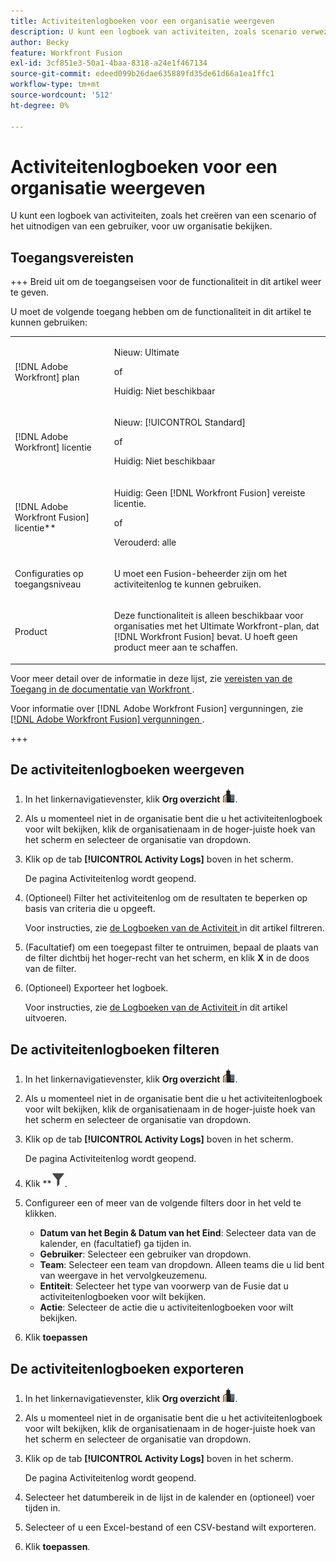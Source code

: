 ```yaml
---
title: Activiteitenlogboeken voor een organisatie weergeven
description: U kunt een logboek van activiteiten, zoals scenario verwezenlijking of activering, voor uw organisatie bekijken.
author: Becky
feature: Workfront Fusion
exl-id: 3cf851e3-50a1-4baa-8318-a24e1f467134
source-git-commit: edeed099b26dae635889fd35de61d66a1ea1ffc1
workflow-type: tm+mt
source-wordcount: '512'
ht-degree: 0%

---
```


# Activiteitenlogboeken voor een organisatie weergeven

U kunt een logboek van activiteiten, zoals het creëren van een scenario of het uitnodigen van een gebruiker, voor uw organisatie bekijken.

## Toegangsvereisten

+++ Breid uit om de toegangseisen voor de functionaliteit in dit artikel weer te geven.

U moet de volgende toegang hebben om de functionaliteit in dit artikel te kunnen gebruiken:

<table style="table-layout:auto">
 <col> 
 <col> 
 <tbody> 
  <tr> 
   <td role="rowheader">[!DNL Adobe Workfront] plan</td>
   <td> <p>Nieuw: Ultimate</p> <p>of</p> <p>Huidig: Niet beschikbaar</p></td> 
  </tr> 
  <tr data-mc-conditions=""> 
   <td role="rowheader">[!DNL Adobe Workfront] licentie</td> 
   <td> <p>Nieuw: [!UICONTROL Standard]</p><p>of</p><p>Huidig: Niet beschikbaar</p> </td> 
  </tr> 
  <tr> 
   <td role="rowheader">[!DNL Adobe Workfront Fusion] licentie**</td> 
   <td>
   <p>Huidig: Geen [!DNL Workfront Fusion] vereiste licentie.</p>
   <p>of</p>
   <p>Verouderd: alle </p>
   </td> 
  </tr> 
   <tr> 
   <td role="rowheader">Configuraties op toegangsniveau</td> 
   <td> <p>U moet een Fusion-beheerder zijn om het activiteitenlog te kunnen gebruiken.</p></td> 
  </tr> 
  <tr> 
   <td role="rowheader">Product</td> 
   <td>
   <p>Deze functionaliteit is alleen beschikbaar voor organisaties met het Ultimate Workfront-plan, dat [!DNL Workfront Fusion] bevat. U hoeft geen product meer aan te schaffen.</p>
   </td> 
  </tr>
 </tbody> 
</table>

Voor meer detail over de informatie in deze lijst, zie [ vereisten van de Toegang in de documentatie van Workfront ](/help/workfront-fusion/references/licenses-and-roles/access-level-requirements-in-documentation.md).

Voor informatie over [!DNL Adobe Workfront Fusion] vergunningen, zie [[!DNL Adobe Workfront Fusion]  vergunningen ](/help/workfront-fusion/set-up-and-manage-workfront-fusion/licensing-operations-overview/license-automation-vs-integration.md).

+++



## De activiteitenlogboeken weergeven

1. In het linkernavigatievenster, klik **Org overzicht** ![ het overzichtspictogram van de Org ](assets/org-overview-icon.png).
1. Als u momenteel niet in de organisatie bent die u het activiteitenlogboek voor wilt bekijken, klik de organisatienaam in de hoger-juiste hoek van het scherm en selecteer de organisatie van dropdown.
1. Klik op de tab **[!UICONTROL Activity Logs]** boven in het scherm.

   De pagina Activiteitenlog wordt geopend.
1. (Optioneel) Filter het activiteitenlog om de resultaten te beperken op basis van criteria die u opgeeft.

   Voor instructies, zie [ de Logboeken van de Activiteit ](#filter-the-activity-logs) in dit artikel filtreren.
1. (Facultatief) om een toegepast filter te ontruimen, bepaal de plaats van de filter dichtbij het hoger-recht van het scherm, en klik **X** in de doos van de filter.
1. (Optioneel) Exporteer het logboek.

   Voor instructies, zie [ de Logboeken van de Activiteit ](#export-the-activity-logs) in dit artikel uitvoeren.


## De activiteitenlogboeken filteren

1. In het linkernavigatievenster, klik **Org overzicht** ![ het overzichtspictogram van de Org ](assets/org-overview-icon.png).
1. Als u momenteel niet in de organisatie bent die u het activiteitenlogboek voor wilt bekijken, klik de organisatienaam in de hoger-juiste hoek van het scherm en selecteer de organisatie van dropdown.
1. Klik op de tab **[!UICONTROL Activity Logs]** boven in het scherm.

   De pagina Activiteitenlog wordt geopend.
1. Klik **![ het pictogram van de Filter** Filter ](assets/filter-activity-log.png).
1. Configureer een of meer van de volgende filters door in het veld te klikken.

   * **Datum van het Begin &amp; Datum van het Eind**: Selecteer data van de kalender, en (facultatief) ga tijden in.
   * **Gebruiker**: Selecteer een gebruiker van dropdown.
   * **Team**: Selecteer een team van dropdown. Alleen teams die u lid bent van weergave in het vervolgkeuzemenu.
   * **Entiteit**: Selecteer het type van voorwerp van de Fusie dat u activiteitenlogboeken voor wilt bekijken.
   * **Actie**: Selecteer de actie die u activiteitenlogboeken voor wilt bekijken.

1. Klik **toepassen**

## De activiteitenlogboeken exporteren

1. In het linkernavigatievenster, klik **Org overzicht** ![ het overzichtspictogram van de Org ](assets/org-overview-icon.png).
1. Als u momenteel niet in de organisatie bent die u het activiteitenlogboek voor wilt bekijken, klik de organisatienaam in de hoger-juiste hoek van het scherm en selecteer de organisatie van dropdown.
1. Klik op de tab **[!UICONTROL Activity Logs]** boven in het scherm.

   De pagina Activiteitenlog wordt geopend.
1. Selecteer het datumbereik in de lijst in de kalender en (optioneel) voer tijden in.
1. Selecteer of u een Excel-bestand of een CSV-bestand wilt exporteren.
1. Klik **toepassen**.
